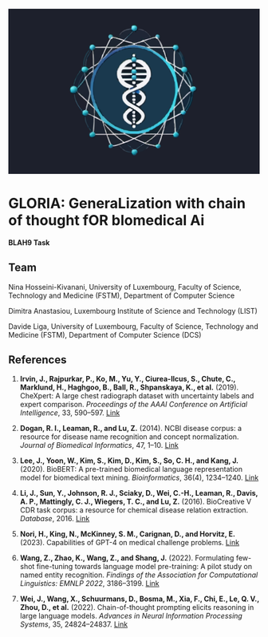 ![Logo](https://github.com/NinaHKivanani/GLORIA/blob/main/logo_gloria.svg)






# GLORIA: GeneraLization with chain of thought fOR bIomedical Ai


**BLAH9 Task** 


## Team

Nina Hosseini-Kivanani, University of Luxembourg, Faculty of Science, Technology and Medicine (FSTM), Department of Computer Science

Dimitra Anastasiou, Luxembourg Institute of Science and Technology (LIST)

Davide Liga, University of Luxembourg, Faculty of Science, Technology and Medicine (FSTM), Department of Computer Science (DCS)



## References

1. **Irvin, J., Rajpurkar, P., Ko, M., Yu, Y., Ciurea-Ilcus, S., Chute, C., Marklund, H., Haghgoo, B., Ball, R., Shpanskaya, K., et al.** (2019). CheXpert: A large chest radiograph dataset with uncertainty labels and expert comparison. *Proceedings of the AAAI Conference on Artificial Intelligence*, 33, 590–597. [Link](https://arxiv.org/abs/1901.07031)

2. **Dogan, R. I., Leaman, R., and Lu, Z.** (2014). NCBI disease corpus: a resource for disease name recognition and concept normalization. *Journal of Biomedical Informatics*, 47, 1–10. [Link](https://doi.org/10.1016/j.jbi.2013.12.006)

3. **Lee, J., Yoon, W., Kim, S., Kim, D., Kim, S., So, C. H., and Kang, J.** (2020). BioBERT: A pre-trained biomedical language representation model for biomedical text mining. *Bioinformatics*, 36(4), 1234–1240. [Link](https://doi.org/10.1093/bioinformatics/btz682)

4. **Li, J., Sun, Y., Johnson, R. J., Sciaky, D., Wei, C.-H., Leaman, R., Davis, A. P., Mattingly, C. J., Wiegers, T. C., and Lu, Z.** (2016). BioCreative V CDR task corpus: a resource for chemical disease relation extraction. *Database*, 2016. [Link](https://doi.org/10.1093/database/baw068)

5. **Nori, H., King, N., McKinney, S. M., Carignan, D., and Horvitz, E.** (2023). Capabilities of GPT-4 on medical challenge problems. [Link](https://arxiv.org/abs/2303.13375)

6. **Wang, Z., Zhao, K., Wang, Z., and Shang, J.** (2022). Formulating few-shot fine-tuning towards language model pre-training: A pilot study on named entity recognition. *Findings of the Association for Computational Linguistics: EMNLP 2022*, 3186–3199. [Link](https://doi.org/10.18653/v1/2022.findings-emnlp.233)

7. **Wei, J., Wang, X., Schuurmans, D., Bosma, M., Xia, F., Chi, E., Le, Q. V., Zhou, D., et al.** (2022). Chain-of-thought prompting elicits reasoning in large language models. *Advances in Neural Information Processing Systems*, 35, 24824–24837. [Link](https://arxiv.org/abs/2201.11903)
